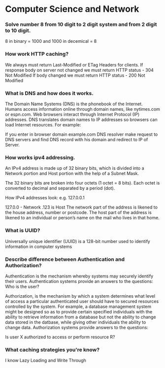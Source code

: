 # Computer Science and Network

### Solve number 8 from 10 digit to 2 digit system and from 2 digit to 10 digit. 
8 in binary = 1000 
and 
1000 in decemical = 8

### How work HTTP caching?
We always must return Last-Modified or ETag Headers for clients.
If response body on server not changed we must return HTTP status - 304 Not Modified
If body changed we must return HTTP status - 200 Not Modified

### What is DNS and how does it works.
The Domain Name Systems (DNS) is the phonebook of the Internet. Humans access information online through domain names, like nytimes.com or espn.com. Web browsers interact through Internet Protocol (IP) addresses. DNS translates domain names to IP addresses so browsers can load Internet resources. 
For example:

If you enter in browser domain example.com
DNS resolver make request to DNS servers and find DNS record with his domain and redirect to IP of Server.

### How works ipv4 addressing.
An IPv4 address is made up of 32 binary bits, which is divided into a Network portion and Host portion with the help of a Subnet Mask.

The 32 binary bits are broken into four octets (1 octet = 8 bits). Each octet is converted to decimal and separated by a period (dot).

How IPv4 addresses look:
e.g. 127.0.0.1

127.0.0 - Network
.123 is Host
The network part of the address is likened to the house address, number or postcode.
The host part of the address is likened to an individual or person’s name on the mail who lives in that home.

### What is UUID?
Universally unique identifier (UUID) is a 128-bit number used to identify information in computer systems

### Describe difference between Authentication and Authorization?

Authentication is the mechanism whereby systems may securely identify their users. Authentication systems provide an answers to the questions:
Who is the user?

Authorization, is the mechanism by which a system determines what level of access a particular authenticated user should have to secured resources controlled by the system. For example, a database management system might be designed so as to provide certain specified individuals with the ability to retrieve information from a database but not the ability to change data stored in the datbase, while giving other individuals the ability to change data. Authorization systems provide answers to the questions:

Is user X authorized to access or perform resource R?

### What caching strategies you're know?

I know Lazy Loading and Write Through